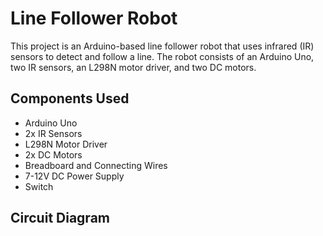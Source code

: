 # Line Follower Robot
This project is an Arduino-based line follower robot that uses infrared (IR) sensors to detect and follow a line. The robot consists of an Arduino Uno, two IR sensors, an L298N motor driver, and two DC motors.

## Components Used
  - Arduino Uno
  - 2x IR Sensors
  - L298N Motor Driver
  - 2x DC Motors
  - Breadboard and Connecting Wires
  - 7-12V DC Power Supply
  - Switch

## Circuit Diagram
